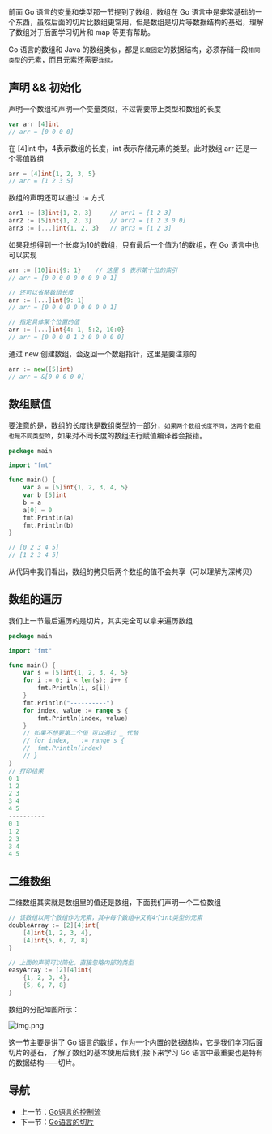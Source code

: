 前面 Go 语言的变量和类型那一节提到了数组，数组在 Go 语言中是非常基础的一个东西，虽然后面的切片比数组更常用，但是数组是切片等数据结构的基础，理解了数组对于后面学习切片和 map 等更有帮助。

Go 语言的数组和 Java 的数组类似，都是`长度固定`的数据结构，必须存储一段`相同类型`的元素，而且元素还需要`连续`。

## 声明 && 初始化
声明一个数组和声明一个变量类似，不过需要带上类型和数组的长度

```go
var arr [4]int
// arr = [0 0 0 0]
```

在 [4]int 中，4表示数组的长度，int 表示存储元素的类型。此时数组 arr 还是一个零值数组

```go
arr = [4]int{1, 2, 3, 5}
// arr = [1 2 3 5]
```

数组的声明还可以通过 `:=` 方式
```go
arr1 := [3]int{1, 2, 3}     // arr1 = [1 2 3]
arr2 := [5]int{1, 2, 3}     // arr2 = [1 2 3 0 0] 
arr3 := [...]int{1, 2, 3}   // arr3 = [1 2 3]
```

如果我想得到一个长度为10的数组，只有最后一个值为1的数组，在 Go 语言中也可以实现
```go
arr := [10]int{9: 1}    // 这里 9 表示第十位的索引 
// arr = [0 0 0 0 0 0 0 0 0 1]

// 还可以省略数组长度
arr := [...]int{9: 1}    
// arr = [0 0 0 0 0 0 0 0 0 1]

// 指定具体某个位置的值
arr := [...]int{4: 1, 5:2, 10:0}
// arr = [0 0 0 0 1 2 0 0 0 0 0]
```

通过 new 创建数组，会返回一个数组指针，这里是要注意的
```go
arr := new([5]int)
// arr = &[0 0 0 0 0]
```

## 数组赋值

要注意的是，数组的长度也是数组类型的一部分，`如果两个数组长度不同，这两个数组也是不同类型的`，如果对不同长度的数组进行赋值编译器会报错。

```go
package main

import "fmt"

func main() {
    var a = [5]int{1, 2, 3, 4, 5}
    var b [5]int
    b = a
    a[0] = 0
    fmt.Println(a)
    fmt.Println(b)
}

// [0 2 3 4 5]
// [1 2 3 4 5]
```
从代码中我们看出，数组的拷贝后两个数组的值不会共享（可以理解为深拷贝）


## 数组的遍历
我们上一节最后遍历的是切片，其实完全可以拿来遍历数组

```go
package main

import "fmt"

func main() {
	var s = [5]int{1, 2, 3, 4, 5}
	for i := 0; i < len(s); i++ {
		fmt.Println(i, s[i])
	}
	fmt.Println("----------")
	for index, value := range s {
		fmt.Println(index, value)
	}
	// 如果不想要第二个值 可以通过 _ 代替
	// for index, _ := range s {
	// 	fmt.Println(index)
	// }
}
// 打印结果
0 1
1 2
2 3
3 4
4 5
----------
0 1
1 2
2 3
3 4
4 5
```

## 二维数组

二维数组其实就是数组里的值还是数组，下面我们声明一个二位数组

```go
// 该数组以两个数组作为元素，其中每个数组中又有4个int类型的元素
doubleArray := [2][4]int{
    [4]int{1, 2, 3, 4},
    [4]int{5, 6, 7, 8}
}

// 上面的声明可以简化，直接忽略内部的类型
easyArray := [2][4]int{
    {1, 2, 3, 4}, 
    {5, 6, 7, 8}
}
```

数组的分配如图所示：

![img.png](https://raw.githubusercontent.com/astaxie/build-web-application-with-golang/master/zh/images/2.2.array.png)


这一节主要是讲了 Go 语言的数组，作为一个内置的数据结构，它是我们学习后面切片的基石，了解了数组的基本使用后我们接下来学习 Go 语言中最重要也是特有的数据结构——切片。


## 导航
+ 上一节：[Go语言的控制流](./2、Go语言的控制流.md)
+ 下一节：[Go语言的切片](./4、Go语言的切片.md)